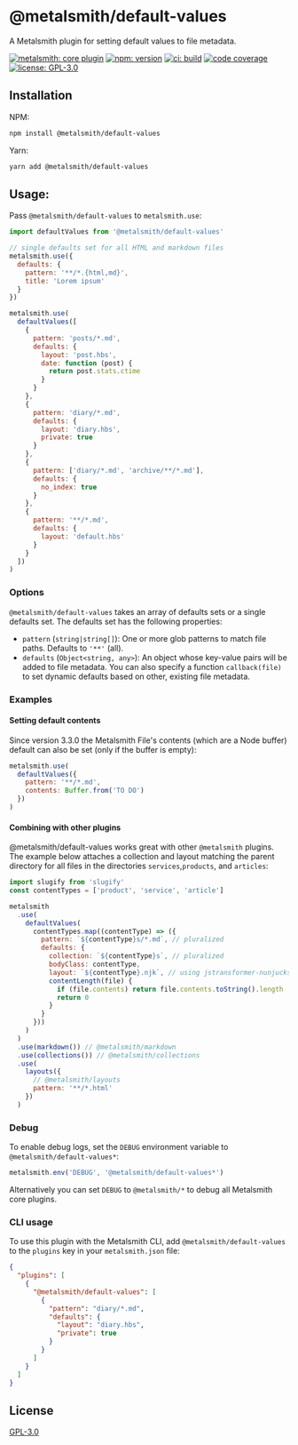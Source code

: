 # @metalsmith/default-values

A Metalsmith plugin for setting default values to file metadata.

[![metalsmith: core plugin][metalsmith-badge]][metalsmith-url]
[![npm: version][npm-badge]][npm-url]
[![ci: build][ci-badge]][ci-url]
[![code coverage][codecov-badge]][codecov-url]
[![license: GPL-3.0][license-badge]][license-url]

## Installation

NPM:

```bash
npm install @metalsmith/default-values
```

Yarn:

```bash
yarn add @metalsmith/default-values
```

## Usage:

Pass `@metalsmith/default-values` to `metalsmith.use`:

```js
import defaultValues from '@metalsmith/default-values'

// single defaults set for all HTML and markdown files
metalsmith.use({
  defaults: {
    pattern: '**/*.{html,md}',
    title: 'Lorem ipsum'
  }
})

metalsmith.use(
  defaultValues([
    {
      pattern: 'posts/*.md',
      defaults: {
        layout: 'post.hbs',
        date: function (post) {
          return post.stats.ctime
        }
      }
    },
    {
      pattern: 'diary/*.md',
      defaults: {
        layout: 'diary.hbs',
        private: true
      }
    },
    {
      pattern: ['diary/*.md', 'archive/**/*.md'],
      defaults: {
        no_index: true
      }
    },
    {
      pattern: '**/*.md',
      defaults: {
        layout: 'default.hbs'
      }
    }
  ])
)
```

### Options

`@metalsmith/default-values` takes an array of defaults sets or a single defaults set. The defaults set has the following properties:

- `pattern` (`string|string[]`): One or more glob patterns to match file paths. Defaults to `'**'` (all).
- `defaults` (`Object<string, any>`): An object whose key-value pairs will be added to file metadata. You can also specify a function `callback(file)` to set dynamic defaults based on other, existing file metadata.

### Examples

#### Setting default contents

Since version 3.3.0 the Metalsmith File's contents (which are a Node buffer) default can also be set (only if the buffer is empty):

```js
metalsmith.use(
  defaultValues({
    pattern: '**/*.md',
    contents: Buffer.from('TO DO')
  })
)
```

#### Combining with other plugins

@metalsmith/default-values works great with other `@metalsmith` plugins. The example below attaches a collection and layout matching the parent directory for all files in the directories `services`,`products`, and `articles`:

```js
import slugify from 'slugify'
const contentTypes = ['product', 'service', 'article']

metalsmith
  .use(
    defaultValues(
      contentTypes.map((contentType) => ({
        pattern: `${contentType}s/*.md`, // pluralized
        defaults: {
          collection: `${contentType}s`, // pluralized
          bodyClass: contentType,
          layout: `${contentType}.njk`, // using jstransformer-nunjucks
          contentLength(file) {
            if (file.contents) return file.contents.toString().length
            return 0
          }
        }
      }))
    )
  )
  .use(markdown()) // @metalsmith/markdown
  .use(collections()) // @metalsmith/collections
  .use(
    layouts({
      // @metalsmith/layouts
      pattern: '**/*.html'
    })
  )
```

### Debug

To enable debug logs, set the `DEBUG` environment variable to `@metalsmith/default-values*`:

```js
metalsmith.env('DEBUG', '@metalsmith/default-values*')
```

Alternatively you can set `DEBUG` to `@metalsmith/*` to debug all Metalsmith core plugins.

### CLI usage

To use this plugin with the Metalsmith CLI, add `@metalsmith/default-values` to the `plugins` key in your `metalsmith.json` file:

```json
{
  "plugins": [
    {
      "@metalsmith/default-values": [
        {
          "pattern": "diary/*.md",
          "defaults": {
            "layout": "diary.hbs",
            "private": true
          }
        }
      ]
    }
  ]
}
```

## License

[GPL-3.0](LICENSE)

[npm-badge]: https://img.shields.io/npm/v/@metalsmith/default-values.svg
[npm-url]: https://www.npmjs.com/package/@metalsmith/default-values
[ci-badge]: https://github.com/metalsmith/default-values/actions/workflows/test.yml/badge.svg
[ci-url]: https://github.com/metalsmith/default-values/actions/workflows/test.yml
[metalsmith-badge]: https://img.shields.io/badge/metalsmith-core_plugin-green.svg?longCache=true
[metalsmith-url]: https://metalsmith.io
[codecov-badge]: https://img.shields.io/coveralls/github/metalsmith/default-values
[codecov-url]: https://coveralls.io/github/metalsmith/default-values
[license-badge]: https://img.shields.io/github/license/metalsmith/default-values
[license-url]: LICENSE
